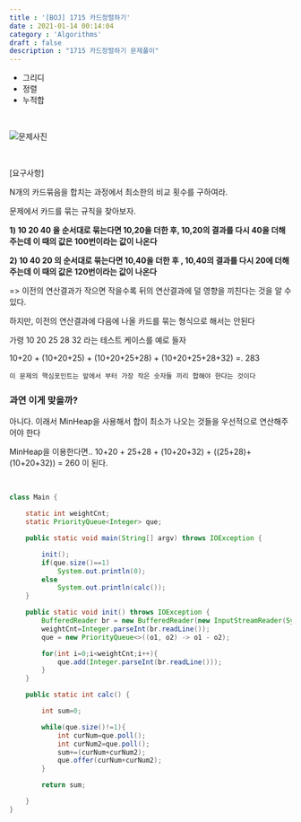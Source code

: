 ```yaml
---
title : '[BOJ] 1715 카드정렬하기'
date : 2021-01-14 00:14:04
category : 'Algorithms'
draft : false
description : "1715 카드정렬하기 문제풀이"
---
```


* 그리디
* 정렬
* 누적합

<br/>

![문제사진](https://user-images.githubusercontent.com/57346393/104471563-5de0cd80-55fe-11eb-8384-9c9cac04c4b2.png)

<br/>

[요구사항]

N개의 카드묶음을 합치는 과정에서  최소한의 비교 횟수를 구하여라.

문제에서 카드를 묶는 규칙을 찾아보자.

**1) 10 20 40 을 순서대로 묶는다면 10,20을  더한 후, 10,20의 결과를 다시 40을 더해주는데 이 때의 값은 100번이라는 값이 나온다**

**2) 10 40 20 의 순서대로 묶는다면 10,40을 더한 후 , 10,40의 결과를 다시 20에 더해주는데 이 때의 값은 120번이라는 값이 나온다**

=> 이전의 연산결과가 작으면 작을수록 뒤의 연산결과에 덜 영향을 끼친다는 것을 알 수 있다.

하지만, 이전의 연산결과에 다음에 나올 카드를 묶는 형식으로 해서는 안된다

가령 10 20 25 28 32 라는 테스트 케이스를 예로 들자

10+20 + (10+20+25) + (10+20+25+28) + (10+20+25+28+32) =. 283

` 이 문제의 핵심포인트는 앞에서 부터 가장 작은 숫자들 끼리 합해야 한다는 것이다 `

### 과연 이게 맞을까?

아니다. 이래서 MinHeap을 사용해서 합이 최소가 나오는 것들을 우선적으로 연산해주어야 한다

MinHeap을 이용한다면..
10+20 + 25+28 + (10+20+32) + ((25+28)+(10+20+32)) = 260 이 된다.

<br/>

```java
class Main {

    static int weightCnt;
    static PriorityQueue<Integer> que;

    public static void main(String[] argv) throws IOException {

        init();
        if(que.size()==1)
            System.out.println(0);
        else
            System.out.println(calc());
    }

    public static void init() throws IOException {
        BufferedReader br = new BufferedReader(new InputStreamReader(System.in));
        weightCnt=Integer.parseInt(br.readLine());
        que = new PriorityQueue<>((o1, o2) -> o1 - o2);

        for(int i=0;i<weightCnt;i++){
            que.add(Integer.parseInt(br.readLine()));
        }
    }

    public static int calc() {

        int sum=0;

        while(que.size()!=1){
            int curNum=que.poll();
            int curNum2=que.poll();
            sum+=(curNum+curNum2);
            que.offer(curNum+curNum2);
        }

        return sum;

    }
}


```